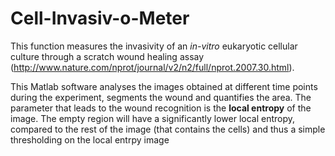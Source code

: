 # Cell-Invasiv-o-Meter
This function measures the invasivity of an *in-vitro* eukaryotic cellular culture through a scratch wound healing assay (http://www.nature.com/nprot/journal/v2/n2/full/nprot.2007.30.html).

This Matlab software analyses the images obtained at different time points during the experiment, segments the wound and quantifies the area. The parameter that leads to the wound recognition is the **local entropy** of the image. The empty region will have a significantly lower local entropy, compared to the rest of the image (that contains the cells) and thus a simple thresholding on the local entrpy image 
